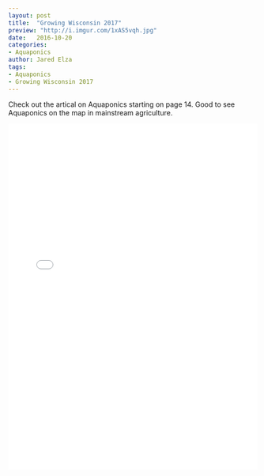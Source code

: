 ```yaml
---
layout: post
title:  "Growing Wisconsin 2017"
preview: "http://i.imgur.com/1xAS5vqh.jpg"
date:   2016-10-20
categories:
- Aquaponics
author: Jared Elza
tags: 
- Aquaponics
- Growing Wisconsin 2017
---
```


Check out the artical on Aquaponics starting on page 14. Good to see Aquaponics on the map in mainstream agriculture. 

<iframe style="margin: 0 auto;" src="//v.calameo.com/?bkcode=0004203085b8a72c9c0eb&page=1" width="100%" height="700" frameborder="0" scrolling="no" allowfullscreen="allowfullscreen"></iframe>

